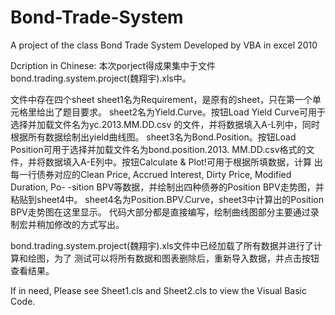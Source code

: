 # Bond-Trade-System
A project of the class Bond Trade System
Developed by VBA in excel 2010

Dcription in Chinese:
本次porject得成果集中于文件bond.trading.system.project(魏翔宇).xls中。

文件中存在四个sheet
sheet1名为Requirement，是原有的sheet，只在第一个单元格里给出了题目要求。
sheet2名为Yield.Curve。按钮Load Yield Curve可用于选择并加载文件名为yc.2013.MM.DD.csv
的文件，并将数据填入A-L列中，同时根据所有数据绘制出yield曲线图。
sheet3名为Bond.Position。按钮Load Position可用于选择并加载文件名为bond.position.2013.
MM.DD.csv格式的文件，并将数据填入A-E列中。按钮Calculate & Plot!可用于根据所填数据，计算
出每一行债券对应的Clean Price, Accrued Interest, Dirty Price, Modified Duration, Po-
-sition BPV等数据，并绘制出四种债券的Position BPV走势图，并粘贴到sheet4中。
sheet4名为Position.BPV.Curve，sheet3中计算出的Position BPV走势图在这里显示。
代码大部分都是直接编写，绘制曲线图部分主要通过录制宏并稍加修改的方式写出。

bond.trading.system.project(魏翔宇).xls文件中已经加载了所有数据并进行了计算和绘图，为了
测试可以将所有数据和图表删除后，重新导入数据，并点击按钮查看结果。


If in need, Please see Sheet1.cls and Sheet2.cls to view the Visual Basic Code.
